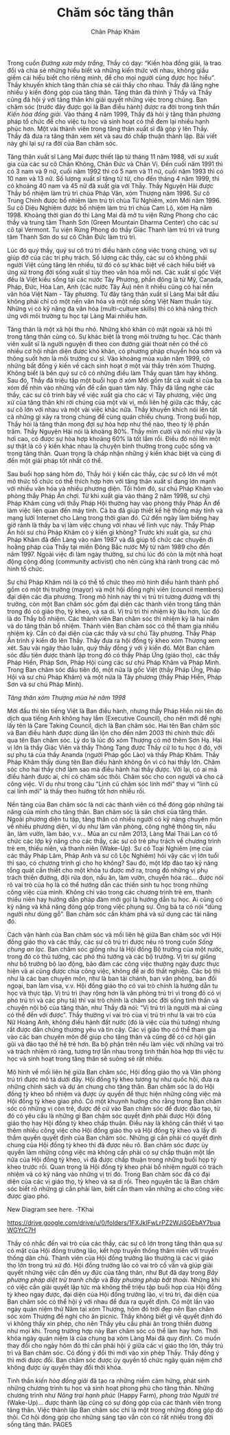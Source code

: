 ﻿---
title: Chăm sóc tăng thân
author: Chân Pháp Khâm
---

Trong cuốn *Đường xưa mây trắng*, Thầy có dạy: “Kiến hòa đồng giải, là trao đổi và chia sẻ những hiểu biết và những kiến thức với nhau, không giấu giếm cái hiểu biết cho riêng mình, để cho mọi người cùng được học hiểu”. Thầy khuyến khích tăng thân chia sẻ cái thấy cho nhau. Thầy đã lắng nghe nhiều ý kiến đóng góp của tăng thân. Tăng thân đã thỉnh ý Thầy và Thầy cũng đã hội ý với tăng thân khi giải quyết những việc trong chúng. Ban chăm sóc (trước đây được gọi là Ban điều hành) được ra đời trong tinh thần *Kiến hòa đồng giải*. Vào tháng 4 năm 1999, Thầy đã hỏi ý tăng thân phương pháp tổ chức để cho việc tu học và sinh hoạt có thể đem lại nhiều hạnh phúc hơn. Một vài thành viên trong tăng thân xuất sĩ đã góp ý lên Thầy. Thầy đã đưa ra tăng thân xem xét và sau đó chấp thuận thành lập. Bài viết này ghi lại sự ra đời của Ban chăm sóc. 

Tăng thân xuất sĩ Làng Mai được thiết lập từ tháng 11 năm 1988, với sự xuất gia của các sư cô Chân Không, Chân Đức và Chân Vị. Đến cuối năm 1991 thì có 3 nam và 9 nữ, cuối năm 1992 thì có 5 nam và 11 nữ, cuối năm 1993 thì có 10 nam và 13 nữ. Số lượng xuất sĩ tăng từ từ, cho đến tháng 4 năm 1999, thì có khoảng 40 nam và 45 nữ đã xuất gia với Thầy. Thầy Nguyện Hải được Thầy bổ nhiệm làm trú trì chùa Pháp Vân, xóm Thượng năm 1996. Sư cô Trung Chính được bổ nhiệm làm trú trì chùa Từ Nghiêm, xóm Mới năm 1996. Sư cô Diệu Nghiêm được bổ nhiệm làm trú trì chùa Cam Lộ, xóm Hạ năm 1998. Khoảng thời gian đó thì Làng Mai đã mở tu viện Rừng Phong cho các thầy và trung tâm Thanh Sơn (Green Mountain Dharma Center) cho các sư cô tại Vermont. Tu viện Rừng Phong do thầy Giác Thanh làm trú trì và trung tâm Thanh Sơn do sư cô Chân Đức làm trú trì. 

Lúc đó quý thầy, quý sư cô trú trì điều hành công việc trong chúng, với sự giúp đỡ của các tri phụ trách. Số lượng các thầy, các sư cô không phải người Việt cũng tăng lên nhiều, từ đó có sự khác biệt về cách hiểu biết và ứng xử trong đời sống xuất sĩ tùy theo văn hóa mỗi nơi. Các xuất sĩ gốc Việt đều là Việt kiều sống tại các nước Tây Phương, phần đông là từ Mỹ, Canada, Pháp, Đức, Hòa Lan, Anh (các nước Tây Âu) nên ít nhiều cũng có hai nền văn hóa Việt Nam - Tây phương. Từ đây tăng thân xuất sĩ Làng Mai bắt đầu không phải chỉ có một nền văn hóa và một nếp sống Việt Nam thuần túy. Những vị có kỹ năng đa văn hóa (multi-culture skills) thì có khả năng thích ứng với môi trường tu học tại Làng Mai nhiều hơn.

Tăng thân là một xã hội thu nhỏ. Những khó khăn có mặt ngoài xã hội thì trong tăng thân cũng có. Sự khác biệt là trong môi trường tu học. Các thành viên xuất sĩ là người nguyện đi theo con đường giải thoát nên có thể có nhiều cơ hội nhận diện được khó khăn, có phương pháp chuyển hóa sớm và thông suốt hơn là môi trường cư sĩ. Vào khoảng mùa xuân năm 1999, có những bất đồng ý kiến về cách sinh hoạt ở một vài thầy trên xóm Thượng. Không biết là bên quý sư cô có những điều làm Thầy quan tâm hay không. Sau đó, Thầy đã triệu tập một buổi họp ở xóm Mới gồm tất cả xuất sĩ của ba xóm để nhìn vào những vấn đề cần quan tâm này. Thầy đã lắng nghe các thầy, các sư cô trình bày về việc xuất gia cho các vị Tây phương, việc ứng xử của tăng thân khi rời chúng của một vài vị, mối liên hệ giữa các thầy, các sư cô lớn với nhau và một vài việc khác nữa. Thầy khuyến khích nói lên tất cả những gì xảy ra trong chúng để cùng quán chiếu chung. Trong buổi họp, Thầy hỏi là tăng thân mong đợi sự hòa hợp như thế nào, theo tỷ lệ phần trăm. Thầy Nguyện Hải nói là khoảng 80%. Thầy mỉm cười và nói như vậy là hơi cao, có được sự hòa hợp khoảng 60% là tốt lắm rồi. Điều đó nói lên một sự thật là có ý kiến khác nhau là chuyện bình thường trong cuộc sống và trong tăng thân. Quan trọng là chấp nhận những ý kiến khác biệt và cùng đi đến một giải pháp tốt nhất có thể. 

Sau buổi họp sáng hôm đó, Thầy hỏi ý kiến các thầy, các sư cô lớn về một mô thức tổ chức có thể thích hợp hơn với tăng thân xuất sĩ đang lớn mạnh với nhiều văn hóa và nhiều phương diện. Tối hôm đó, sư chú Pháp Khâm vào phòng thầy Pháp Ấn chơi. Từ khi xuất gia vào tháng 2 năm 1998, sư chú Pháp Khâm cùng với thầy Pháp Hội thường hay vào phòng thầy Pháp Ấn để làm việc liên quan đến máy tính. Cả ba đã giúp thiết kế hệ thống máy tính và mạng lưới Internet cho Làng trong thời gian đó. Cứ đến ngày làm biếng hay giờ rảnh là thấy ba vị làm việc chung với nhau về lĩnh vực này. Thầy Pháp Ấn hỏi sư chú Pháp Khâm có ý kiến gì không? Trước khi xuất gia, sư chú Pháp Khâm đã đến Làng vào năm 1987 và đã giúp tổ chức các chuyến đi hoằng pháp của Thầy tại miền Đông Bắc nước Mỹ từ năm 1989 cho đến năm 1997. Ngoài việc đi làm ngày thường, sư chú lúc đó còn là một nhà hoạt động cộng đồng (community activist) cho nên cũng khá rành trong các mô hình tổ chức. 

Sư chú Pháp Khâm nói là có thể tổ chức theo mô hình điều hành thành phố gồm có một thị trưởng (mayor) và một hội đồng nghị viên (council members) đại diện các địa phương. Trong mô hình này thì vị trú trì tương đương với thị trưởng, còn một Ban chăm sóc gồm đại diện các thành viên trong tăng thân trong đó có giáo thọ, tỳ kheo, và sa di. Vị trú trì thì nhiệm kỳ lâu hơn, lúc đó là do Thầy bổ nhiệm. Các thành viên Ban chăm sóc thì nhiệm kỳ là hai năm và do tăng thân bổ nhiệm. Thành viên Ban chăm sóc có thể tham gia nhiều nhiệm kỳ. Cần có đại diện của các thầy và sư chú Tây phương. Thầy Pháp Ấn trình ý kiến đó lên Thầy. Thầy đưa ra hội đồng tỳ kheo xóm Thượng xem xét. Sau vài ngày thảo luận, quý thầy đồng ý với ý kiến đó. Một Ban chăm sóc đầu tiên được thành lập trong đó có thầy Pháp Ứng (giáo thọ), các thầy Pháp Hiền, Pháp Sơn, Pháp Hội cùng các sư chú Pháp Khâm và Pháp Minh. Trong Ban chăm sóc đầu tiên đó, một nửa là gốc Việt (thầy Pháp Ứng, Pháp Hội và sư chú Pháp Khâm) và một nửa là Tây phương (thầy Pháp Hiền, Pháp Sơn và sư chú Pháp Minh).

*Tăng thân xóm Thượng mùa hè năm 1998*


Mới đầu thì tên tiếng Việt là Ban điều hành, nhưng thầy Pháp Hiền nói tên đó dịch qua tiếng Anh không hay lắm (Executive Council), cho nên mới đề nghị lấy tên là Care Taking Council, dịch là Ban chăm sóc. Hai tên Ban chăm sóc và Ban điều hành được dùng lẫn lộn cho đến năm 2003 thì chính thức đổi qua tên Ban chăm sóc. Lý do là lúc đó xóm Thượng có mở thêm Sơn Hạ. Hai vị lớn là thầy Giác Viên và thầy Thông Tạng được Thầy cử lo tu học ở đó, với sự phụ tá của thầy Ananda (người Pháp gốc Lào) và thầy Pháp Khâm. Thầy Pháp Khâm thấy dùng tên Ban điều hành không ổn vì có hai thầy lớn. Chăm sóc cho hai thầy chớ làm sao mà điều hành hai thầy được. Với lại, có ai mà điều hành được ai, chỉ có chăm sóc thôi. Chăm sóc cho con người và cho cả công việc. Ví dụ như trong câu “Lính cũ chăm sóc lính mới” thay vì “lính cũ cai lính mới” là thấy theo hướng tốt hơn nhiều rồi. 

Nền tảng của Ban chăm sóc là nơi các thành viên có thể đóng góp những tài năng của mình cho tăng thân. Ban chăm sóc là sân chơi của tăng thân. Ngoài phương diện tu tập, tăng thân có nhiều người có kỹ năng chuyên môn về nhiều phương diện, ví dụ như làm văn phòng, công nghệ thông tin, nấu ăn, làm vườn, làm báo, v.v… Mùa an cư năm 2013, Làng Mai Thái Lan có tổ chức các lớp kỹ năng cho các thầy, các sư cô trẻ phụ trách về chương trình trẻ em, thiếu niên, và thanh niên (Wake-Up). Sư cô Toại Nghiêm (mẹ của các thầy Pháp Lâm, Pháp Anh và sư cô Lộc Nghiêm) hỏi vậy các vị lớn tuổi thì sao, có chương trình gì cho họ không? Sau đó, một lớp đào tạo kỹ năng tổng quát cần thiết cho một khóa tu được mở ra, trong đó những vị phụ trách thiền đường, đội rửa dọn, nấu ăn, làm vườn, chuyển hóa rác… được nói rõ vai trò của họ là có thể hướng dẫn các thiền sinh tu học trong những công việc của mình. Không chỉ vào trong các chương trình trẻ em, thanh thiếu niên hay hướng dẫn pháp đàm mới gọi là hướng dẫn tu học. Ai cũng có kỹ năng và khả năng đóng góp trong việc phụng sự. Ông bà ta có nói “dùng người như dùng gỗ”. Ban chăm sóc cần khám phá và sử dụng các tài năng đó.

Cách vận hành của Ban chăm sóc và mối liên hệ giữa Ban chăm sóc với Hội đồng giáo thọ và các thầy, các sư cô trú trì được nêu rõ trong cuốn *Sống chung an lạc*. Ban chăm sóc giống như là Hội đồng Bộ trưởng của một nước, trong đó có thủ tướng, các phó thủ tướng và các bộ trưởng. Vị tri sự giống như bộ trưởng bộ lao động, bảo đảm các công việc thường ngày được thực hiện và ai cũng được chia công việc, không để ai đó thất nghiệp. Các bộ thì như là các ban chuyên môn, như là ban tài chánh, ban văn phòng, ban đối ngoại, ban làm visa, v.v. Hội đồng giáo thọ có vai trò chính là hướng dẫn tu học và thực tập. Vị trú trì (hay rộng hơn là văn phòng trú trì vì trong đó có vị phó trú trì và các phụ tá) thì vai trò chính là chăm sóc đời sống tinh thần và chuyện nội bộ của tăng thân, như Thầy đã nói: “Vị trú trì là người mà ai cũng có thể đến với được”. Thầy thường ví vai trò của vị trú trì như là vai trò của Nữ Hoàng Anh, không điều hành đất nước (đó là việc của thủ tướng) nhưng rất được dân chúng thương yêu và tin cậy. Các vị giáo thọ có thể tham gia vào các ban chuyên môn để giúp cho tăng thân và cũng để có cơ hội gần gũi và đào tạo thế hệ trẻ hơn. Ba bộ phận trên nếu làm việc với những vai trò và trách nhiệm rõ ràng, tương trợ lẫn nhau trong tinh thần hòa hợp thì việc tu học và sinh hoạt trong tăng thân sẽ suông sẻ rất nhiều.






Mô hình về mối liên hệ giữa Ban chăm sóc, Hội đồng giáo thọ và Văn phòng trú trì được mô tả dưới đây. Hội đồng tỳ kheo tương tự như quốc hội, đưa ra những chính sách và dự án chung cho tăng thân. Ban chăm sóc là do Hội đồng tỳ kheo bổ nhiệm và được ủy quyền để thực hiện những công việc mà Hội đồng tỳ kheo giao phó. Có một khuynh hướng cho rằng trong Ban chăm sóc có những vị còn trẻ, được đề cử vào Ban chăm sóc để được đào tạo, từ đó có yêu cầu là những gì Ban chăm sóc quyết định phải được Hội đồng giáo thọ hay Hội đồng tỳ kheo chấp thuận. Điều này là không cần thiết vì tạo thêm nhiều công việc cho Hội đồng giáo thọ và Hội đồng tỳ kheo và lấy đi thẩm quyền quyết định của Ban chăm sóc. Những gì cần phải có quyết định chung của Hội đồng tỳ kheo thì đã được nêu rõ. Ban chăm sóc được ủy quyền làm những công việc mà không cần phải có sự chấp thuận một lần nữa của Hội đồng tỳ kheo, vì đã được chấp thuận trong những buổi họp tỳ kheo trước rồi. Quan trọng là Hội đồng tỳ kheo phải bổ nhiệm người có trách nhiệm và có kỹ năng vào những vị trí đó. Trong Ban chăm sóc đã có đại diện của các vị giáo thọ, tỳ kheo và sa di rồi. Theo nguyên tắc là Ban chăm sóc biết rõ những gì cần phải làm, biết cần tham vấn những ai cho công việc được giao phó.

New Diagram see here. -TKhai

https://drive.google.com/drive/u/0/folders/1FXJklFwLrPZ2WJiSGEbAY7buaWGYrC7H


Thầy có nhắc đến vai trò của các thầy, các sư cô lớn trong tăng thân qua sự có mặt của Hội đồng trưởng lão, kết hợp truyền thống thâm niên với truyền thống dân chủ. Thành viên của Hội đồng trưởng lão thường là các vị giáo thọ lớn trong trú xứ đó. Hội đồng trưởng lão có vai trò cố vấn và giúp giải quyết những việc cần đến uy đức của tăng thân, như Bụt đã dạy trong *Bảy phương pháp diệt trừ tranh chấp* và *Bảy phương pháp bất thoái*. Những khi có việc cần giải quyết lập tức mà không thể triệu tập buổi họp của Hội đồng tỳ kheo ngay được, đại diện của Hội đồng trưởng lão, vị trú trì, đại diện của Ban chăm sóc có thể hội ý với nhau để đưa ra quyết định. Có một lần vào ngày quán niệm thứ Năm tại xóm Thượng, hôm đó trời đẹp nên Ban chăm sóc xóm Thượng đề nghị cho ăn picnic. Thầy không biết gì về quyết định đó vì không thấy xin phép, cho nên Thầy yêu cầu phải ăn trong thiền đường như mọi khi. Trong trường hợp này Ban chăm sóc có thể làm hay hơn. Thời khóa ngày quán niệm là của chung ba xóm Làng Mai đã quy định. Có muốn thay đổi cho ngày hôm đó thì cần phải hội ý giữa các vị giáo thọ lớn, thầy trú trì và Ban chăm sóc. Có đồng ý đổi thì mới vào xin phép Thầy. Thầy đồng ý thì mới được đổi. Ban chăm sóc được ủy quyền tổ chức ngày quán niệm chớ không được ủy quyền thay đổi thời khóa. 

Tinh thần *kiến hòa đồng giải* đã tạo ra những niềm cảm hứng, phát sinh những chương trình tu học và sinh hoạt phong phú cho tăng thân. Những chương trình như *Nông trại hạnh phúc* (Happy Farm), *phong trào Người trẻ* (Wake-Up)… được thành lập cũng có sự đóng góp của các thành viên trong tăng thân. Việc thành lập Ban chăm sóc chỉ là một trong những đóng góp đó thôi. Cơ hội đóng góp cho những sáng tạo vẫn còn có rất nhiều trong đời sống tăng thân. 
PAGE5

